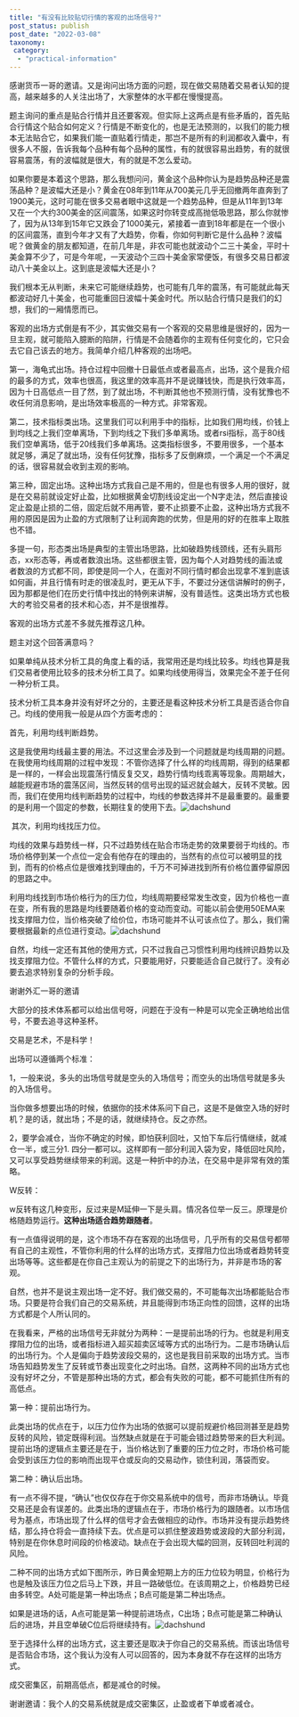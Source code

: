 ```yaml
---
title: "有没有比较贴切行情的客观的出场信号?"
post_status: publish
post_date: "2022-03-08"
taxonomy:
 category: 
  - "practical-information"
---
```


感谢货币一哥的邀请。又是询问出场方面的问题，现在做交易随着交易者认知的提高，越来越多的人关注出场了，大家整体的水平都在慢慢提高。

题主询问的重点是贴合行情并且还要客观。但实际上这两点是有些矛盾的，首先贴合行情这个贴合如何定义？行情是不断变化的，也是无法预测的，以我们的能力根本无法贴合它，如果我们能一直贴着行情走，那岂不是所有的利润都收入囊中，有很多人不服，告诉我每个品种有每个品种的属性，有的就很容易出趋势，有的就很容易震荡，有的波幅就是很大，有的就是不怎么爱动。

如果你要是本着这个思路，那么我想问问，黄金这个品种你认为是趋势品种还是震荡品种？是波幅大还是小？黄金在08年到11年从700美元几乎无回撤两年直奔到了1900美元，这时可能在很多交易者眼中这就是一个趋势品种，但是从11年到13年又在一个大约300美金的区间震荡，如果这时你转变成高抛低吸思路，那么你就惨了，因为从13年到15年它又跌会了1000美元，紧接着一直到18年都是在一个很小的区间震荡，直到今年才又有了大趋势，你看，你如何判断它是什么品种？波幅呢？做黄金的朋友都知道，在前几年是，非农可能也就波动个二三十美金，平时十美金算不少了，可是今年呢，一天波动个三四十美金家常便饭，有很多交易日都波动八十美金以上。这到底是波幅大还是小？

我们根本无从判断，未来它可能继续趋势，也可能有几年的震荡，有可能就此每天都波动好几十美金，也可能重回日波幅十美金时代。所以贴合行情只是我们的幻想，我们的一厢情愿而已。

客观的出场方式倒是有不少，其实做交易有一个客观的交易思维是很好的，因为一旦主观，就可能陷入臆断的陷阱，行情是不会随着你的主观有任何变化的，它只会去它自己该去的地方。我简单介绍几种客观的出场吧。

第一，海龟式出场。持仓过程中回撤十日最低点或者最高点，出场，这个是我介绍的最多的方式，效率也很高，我这里的效率高并不是说赚钱快，而是执行效率高，因为十日高低点一目了然，到了就出场，不判断其他也不预测行情，没有犹豫也不收任何消息影响，是出场效率极高的一种方式。非常客观。

第二，技术指标类出场。这里我们可以利用手中的指标，比如我们用均线，价钱上到均线之上我们空单离场，下到均线之下我们多单离场。或者rsi指标，高于80线我们空单离场，低于20线我们多单离场。这类指标很多，不要用很多，一个基本就足够，满足了就出场，没有任何犹豫，指标多了反倒麻烦，一个满足一个不满足的话，很容易就会收到主观的影响。

第三种，固定出场。这种出场方式我自己是不用的，但是也有很多人用的很好，就是在交易前就设定好止盈，比如根据黄金切割线设定出一个N字走法，然后直接设定止盈是止损的二倍，固定后就不用再管，要不止损要不止盈，这种出场方式我不用的原因是因为止盈的方式限制了让利润奔跑的优势，但是用的好的在胜率上取胜也不错。

多提一句，形态类出场是典型的主管出场思路，比如破趋势线颈线，还有头肩形态，xx形态等，再或者数浪出场。这些都很主管，因为每个人对趋势线的画法或者数浪的方式都不同，即使是同一个人，在面对不同行情时都会出现拿不准到底该如何画，并且行情有时走的很凌乱时，更无从下手，不要过分迷信讲解时的例子，因为那都是他们在历史行情中找出的特例来讲解，没有普适性。这类出场方式也极大的考验交易者的技术和心态，并不是很推荐。

客观的出场方式差不多就先推荐这几种。

题主对这个回答满意吗？

如果单纯从技术分析工具的角度上看的话，我常用还是均线比较多。均线也算是我们交易者使用比较多的技术分析工具了。如果均线使用得当，效果完全不差于任何一种分析工具。

技术分析工具本身并没有好坏之分的，主要还是看这种技术分析工具是否适合你自己。均线的使用我一般是从四个方面考虑的：

首先，利用均线判断趋势。

这是我使用均线最主要的用法。不过这里会涉及到一个问题就是均线周期的问题。在我使用均线周期的过程中发现：不管你选择了什么样的均线周期，得到的结果都是一样的，一样会出现震荡行情反复交叉，趋势行情均线乖离等现象。周期越大，越能规避市场的震荡区间，当然反转的信号出现的延迟就会越大，反转不灵敏。因而，我们在使用均线判断趋势的过程中，均线的参数选择并不是最重要的。最重要的是利用一个固定的参数，长期往复的使用下去。![dachshund](https://cdn.fendou.la/funstoutiao/2020/12/153411981.png "8.png")

 其次，利用均线找压力位。

均线的效果与趋势线一样，只不过趋势线在贴合市场走势的效果要弱于均线的。市场价格停到某一个点位一定会有他存在的理由的，当然有的点位可以被明显的找到，而有的价格点位是很难找到理由的，千万不可掉进找到所有价格位置停留原因的思路之中。

利用均线找到市场价格行为的压力位，均线周期要经常发生改变，因为价格也一直在变，所有我的思路是均线要随着价格的变动而变动。可能以前会使用50EMA来找支撑阻力位，当价格突破了给价位，市场可能并不认可该点位了。那么，我们需要根据最新的点位进行变动。![dachshund](https://cdn.fendou.la/funstoutiao/2020/12/153425590.png "9.png")

自然，均线一定还有其他的使用方式，只不过我自己习惯性利用均线辨识趋势以及找支撑阻力位。不管什么样的方式，只要能用好，只要能适合自己就行了。没有必要去追求特别复杂的分析手段。

谢谢外汇一哥的邀请

大部分的技术体系都可以给出信号呀，问题在于没有一种是可以完全正确地给出信号，不要去追寻这种圣杯。

交易是艺术，不是科学！

出场可以遵循两个标准：

1，一般来说，多头的出场信号就是空头的入场信号；而空头的出场信号就是多头的入场信号。

当你做多想要出场的时候，依据你的技术体系问下自己，这是不是做空入场的好时机？是的话，就出场；不是的话，就继续持仓。反之亦然。

2，要学会减仓，当你不确定的时候，即怕获利回吐，又怕下车后行情继续，就减仓一半，或三分1. 四分一都可以。这样即有一部分利润入袋为安，降低回吐风险，又可以享受趋势继续带来的利润。这是一种折中的办法，在交易中是非常有效的策略。

W反转：

w反转有这几种变形，反过来是M延伸一下是头肩。情况各位举一反三。原理是价格随趋势运行。**这种出场适合趋势跟随者**‌。

有一点值得说明的是，这个市场不存在客观的出场信号，几乎所有的交易信号都带有自己的主观性，不管你利用的什么样的出场方式，支撑阻力位出场或者趋势转变出场等等。这些都是在你自己主观认为的前提之下的出场行为，并非是市场的客观。

自然，也并不是说主观出场一定不好。我们做交易的，不可能每次出场都能贴合市场。只要是符合我们自己的交易系统，并且能得到市场正向性的回馈，这样的出场方式都是个人所认同的。

在我看来，严格的出场信号无非就分为两种：一是提前出场的行为。也就是利用支撑阻力位的出场，或者指标进入超买超卖区域等方式的出场行为。二是市场确认后的出场行为。个人是偏向于趋势波段交易的，这也是我目前采取的出场方式。当市场告知趋势发生了反转或节奏出现变化之时出场。自然，这两种不同的出场方式也没有好坏之分，不管是那种出场的方式，都会有失败的可能，都不可能抓住所有的高低点。

第一种：提前出场行为。

此类出场的优点在于，以压力位作为出场的依据可以提前规避价格回测甚至是趋势反转的风险，锁定既得利润。当然缺点就是在于可能会错过趋势带来的巨大利润。提前出场的逻辑点主要还是在于，当价格达到了重要的压力位之时，市场价格可能会受到该压力位的影响而出现平仓或反向的交易动作，锁住利润，落袋而安。

第二种：确认后出场。

有一点不得不提，“确认”也仅仅存在于你交易系统中的信号，而非市场确认。毕竟交易还是会有误差的。此类出场的逻辑点在于，市场价格行为的跟随者。以市场信号为基点，市场出现了什么样的信号才会去做相应的动作。市场并没有提示趋势终结，那么持仓将会一直持续下去。优点是可以抓住整波趋势或波段的大部分利润，特别是在你休息时间段的价格波动。缺点在于会出现大幅的回测，反转回吐利润的风险。

二种不同的出场方式如下图所示，昨日黄金短期上方的压力位较为明显，价格行为也是触及该压力位之后马上下跌，并且一路破低位。在该周期之上，价格趋势已经由多转空。A处可能是第一种出场点；B点可能是第二种出场点。

如果是进场的话，A点可能是第一种提前进场点，C出场；B点可能是第二种确认后的进场，并且空单破C位后将继续持有。![dachshund](https://cdn.fendou.la/funstoutiao/2020/12/103941543.png "搜狗截图20201007103713.png")

至于选择什么样的出场方式，这主要还是取决于你自己的交易系统。而该出场信号是否贴合市场，这个我认为没有人可以回答的，因为本身就不存在这样的出场方式。

成交密集区，前期高低点，都是减仓的时候。

谢谢邀请：我个人的交易系统就是成交密集区，止盈或者下单或者减仓。
